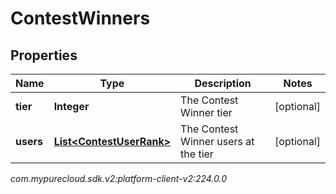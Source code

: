 # ContestWinners


## Properties

| Name | Type | Description | Notes |
| ------------ | ------------- | ------------- | ------------- |
| **tier** | **Integer** | The Contest Winner tier |  [optional] |
| **users** | [**List&lt;ContestUserRank&gt;**](ContestUserRank) | The Contest Winner users at the tier |  [optional] |




_com.mypurecloud.sdk.v2:platform-client-v2:224.0.0_
